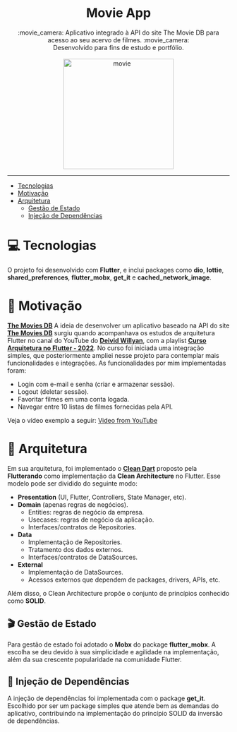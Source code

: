 <h1 align="center"> Movie App </h1>

<div align="center">
:movie_camera: Aplicativo integrado à API do site The Movie DB para acesso ao seu acervo de filmes. :movie_camera: <br>
Desenvolvido para fins de estudo e portfólio.
</div>
<br>
<div align="center">
 <img src="https://user-images.githubusercontent.com/58576452/168867603-16477009-7a92-48c9-82af-84194244ebc5.png" alt="movie" width="250"/>
</div>

---

* [Tecnologias](#computer-tecnologias)
* [Motivação](#muscle-motivação)
* [Arquitetura](#triangular_ruler-arquitetura)
  * [Gestão de Estado](#clapper-gestão-de-estado)
  * [Injeção de Dependências](#syringe-injeção-de-dependências)

# :computer: Tecnologias
O projeto foi desenvolvido com **Flutter**, e inclui packages como **dio**, **lottie**, **shared_preferences**, **flutter_mobx**, **get_it** e **cached_network_image**.

# :muscle: Motivação
<a href="https://www.youtube.com/channel/UC1SOhheM22nyq7F4pJvnOow" target="_blank">**The Movies DB**</a>
A ideia de desenvolver um aplicativo baseado na API do site [**The Movies DB**](https://www.themoviedb.org/) surgiu quando acompanhava os estudos de arquitetura Flutter no canal do YouTube do [**Deivid Willyan**](https://github.com/DeividWillyan), com a playlist [**Curso Arquitetura no Flutter - 2022**](https://www.youtube.com/playlist?list=PLRpTFz5_57cvCYRhHUui2Bis-5Ybh78TS). No curso foi iniciada uma integração simples, que posteriormente ampliei nesse projeto para contemplar mais funcionalidades e integrações. As funcionalidades por mim implementadas foram:
* Login com e-mail e senha (criar e armazenar sessão).
* Logout (deletar sessão).
* Favoritar filmes em uma conta logada.
* Navegar entre 10 listas de filmes fornecidas pela API.

Veja o vídeo exemplo a seguir: [Video from YouTube](https://youtu.be/TD0CDQePJyY)

# :triangular_ruler: Arquitetura
Em sua arquitetura, foi implementado o [**Clean Dart**](https://github.com/Flutterando/Clean-Dart) proposto pela **Flutterando** como implementação da **Clean Architecture** no Flutter. Esse modelo pode ser dividido do seguinte modo:
* **Presentation** (UI, Flutter, Controllers, State Manager, etc).
* **Domain** (apenas regras de negócios).
  * Entities: regras de negócio da empresa.
  * Usecases: regras de negócio da aplicação.
  * Interfaces/contratos de Repositories.
* **Data**
  * Implementação de Repositories.
  * Tratamento dos dados externos.
  * Interfaces/contratos de DataSources.
* **External**
  * Implementação de DataSources.
  * Acessos externos que dependem de packages, drivers, APIs, etc.

Além disso, o Clean Architecture propõe o conjunto de princípios conhecido como **SOLID**.

## :clapper: Gestão de Estado
Para gestão de estado foi adotado o **Mobx** do package **flutter_mobx**. A escolha se deu devido à sua simplicidade e agilidade na implementação, além da sua crescente popularidade na comunidade Flutter.

## :syringe: Injeção de Dependências
A injeção de dependências foi implementada com o package **get_it**. Escolhido por ser um package simples que atende bem as demandas do aplicativo, contribuindo na implementação do princípio SOLID da inversão de dependências.
